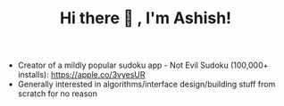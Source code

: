 <h1><p align="center"> Hi there 👋 , I'm Ashish! </p></h1>
&nbsp

- Creator of a mildly popular sudoku app - Not Evil Sudoku (100,000+ installs): https://apple.co/3vyesUR 
- Generally interested in algorithms/interface design/building stuff from scratch for no reason
